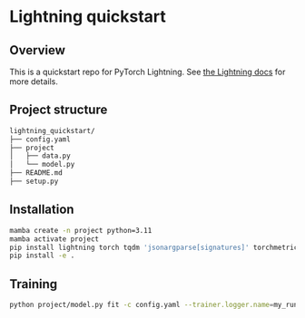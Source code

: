 # Lightning quickstart

## Overview

This is a quickstart repo for PyTorch Lightning.
See [the Lightning docs](https://lightning.ai/docs/pytorch/stable/) for more details.

## Project structure

```sh
lightning_quickstart/
├── config.yaml
├── project
│   ├── data.py
│   └── model.py
├── README.md
├── setup.py
```

## Installation

```sh
mamba create -n project python=3.11
mamba activate project
pip install lightning torch tqdm 'jsonargparse[signatures]' torchmetrics transformers
pip install -e .
```

## Training

```sh
python project/model.py fit -c config.yaml --trainer.logger.name=my_run_name
```
